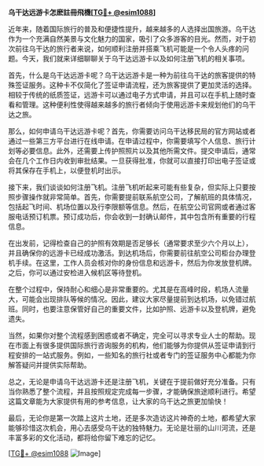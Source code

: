 **乌干达远游卡怎麽註冊飛機[[TG💪+ @esim1088](https://t.me/s/esim1088)]**

近年来，随着国际旅行的普及和便捷性提升，越来越多的人选择出国旅游。乌干达作为一个充满自然美景与文化魅力的国家，吸引了众多游客的目光。然而，对于初次前往乌干达的旅行者来说，如何顺利注册并搭乘飞机可能是一个令人头疼的问题。今天，我们就来详细聊聊关于乌干达远游卡以及如何注册飞机的相关事项。

首先，什么是乌干达远游卡呢？乌干达远游卡是一种为前往乌干达的旅客提供的特殊签证服务。这种卡不仅简化了签证申请流程，还为旅客提供了更加灵活的选择。相较于传统的纸质签证，远游卡可以通过电子方式申请，并且可以在手机上随时查看和管理。这种便利性使得越来越多的旅行者倾向于使用远游卡来规划他们的乌干达之旅。

那么，如何申请乌干达远游卡呢？首先，你需要访问乌干达移民局的官方网站或者通过一些第三方平台进行在线申请。在申请过程中，你需要填写个人信息、旅行计划等必要信息。此外，还需要上传护照照片以及其他所需文件。提交申请后，通常会在几个工作日内收到审批结果。一旦获得批准，你就可以直接打印出电子签证或将其保存在手机上，以便登机时出示。

接下来，我们谈谈如何注册飞机。注册飞机听起来可能有些复杂，但实际上只要按照步骤操作就非常简单。首先，你需要提前联系航空公司，了解航班的具体情况，包括起飞时间、机场位置以及行李限额等信息。然后，在航空公司官网或者通过客服电话预订机票。预订成功后，你会收到一封确认邮件，其中包含所有重要的行程信息。

在出发前，记得检查自己的护照有效期是否足够长（通常要求至少六个月以上），并且确保你的远游卡已经成功激活。到达机场后，你需要前往航空公司柜台办理登机手续。在这里，工作人员会核对你的身份信息和远游卡，然后为你发放登机牌。之后，你可以通过安检进入候机区等待登机。

在整个过程中，保持耐心和细心是非常重要的。尤其是在高峰时段，机场人流量大，可能会出现排队等候的情况。因此，建议大家尽量提前到达机场，以免错过航班。同时，也要注意保管好自己的重要文件，比如护照、远游卡以及登机牌，避免遗失。

当然，如果你对整个流程感到困惑或者不确定，完全可以寻求专业人士的帮助。现在市面上有很多提供国际旅行咨询服务的机构，他们能够为你提供从签证申请到行程安排的一站式服务。例如，一些知名的旅行社或者专门的签证服务中心都能为你解答疑问并提供实际帮助。

总之，无论是申请乌干达远游卡还是注册飞机，关键在于提前做好充分准备。只有当你熟悉了整个流程，并且按照规定完成每一步骤，才能确保旅途顺利进行。希望这篇文章能为大家提供有用的参考信息，让大家的乌干达之旅更加愉快！

最后，无论你是第一次踏上这片土地，还是多次造访这片神奇的土地，都希望大家能够珍惜这次机会，用心去感受乌干达的独特魅力。无论是壮丽的山川河流，还是丰富多彩的文化活动，都将给你留下难忘的记忆。

[[TG💪+ @esim1088](https://t.me/s/esim1088) ![Image](https://i.postimg.cc/4NQfJmqS/Snipaste-2025-05-13-00-14-12.png)]